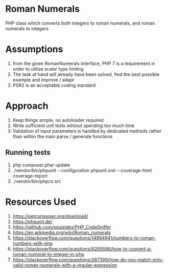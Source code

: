 Roman Numerals
==============

PHP class which converts both integers to roman numerals, and roman numerals to integers

# Assumptions

1. from the given RomanNumerals interface, PHP 7 is a requirement in order to utilise scalar type hinting
1. The task at hand will already have been solved, find the best possible example and improve / adapt
1. PSR2 is an acceptable coding standard

# Approach

1. Keep things simple, no autoloader required
1. Write sufficient unit tests wihtout spending too much time
1. Validation of input parameters is handled by dedicated methods rather than within the main parse / generate functions

## Running tests

1. php composer.phar update
1. ./vendor/bin/phpunit --configuration phpunit.xml --coverage-html coverage-report
1. ./vendor/bin/phpcs src

# Resources Used

1. https://getcomposer.org/download/
1. https://phpunit.de/
1. https://github.com/squizlabs/PHP_CodeSniffer
1. https://en.wikipedia.org/wiki/Roman_numerals
1. https://stackoverflow.com/questions/14994941/numbers-to-roman-numbers-with-php
1. https://stackoverflow.com/questions/6265596/how-to-convert-a-roman-numeral-to-integer-in-php
1. https://stackoverflow.com/questions/267399/how-do-you-match-only-valid-roman-numerals-with-a-regular-expression